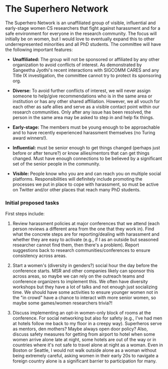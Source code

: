 # The Superhero Network

The Superhero Network is an unaffiliated group of visible, influential and early-stage women CS
researchers that fight against harassment and for a safe environment for everyone in the research community.  The focus will initially be on women, but I would love to eventually expand this to other underrepresented minorities and all PhD students.  The committee will have the following important features:

* **Unaffiliated:** The group will not be sponsored or affiliated by any
  other organization to avoid conflicts of interest.  As demonstrated
  by Sangeetha Jyothi's recent interactions with SIGCOMM CARES and any
  Title IX investigation, the committee cannot try to protect its
  sponsoring org.

* **Diverse:** To avoid further conflicts of interest, we will never
  assign someone to help/give recommendations who is in the same area
  or institution or has any other shared affiliation.  However, we all
  vouch for each other as safe allies and serve as a visible contact
  point within our research communities.  Only after any issue has
  been resolved, the person in the same area may be asked to step in
  and help fix things.

* **Early-stage:** The members must be young enough to be approachable and to have recently
  experienced harassment themselves (no Turing award winners!).
  
* **Influential:** must be senior enough to get things changed (perhaps
  just before or after tenure?) or know allies/mentors that can get
  things changed.  Must have enough connections to be believed by a
  significant set of the senior people in the community.

* **Visible:** People know who you are and can reach you on multiple
  social platforms.  Responsibilities will definitely include
  promoting the processes we put in place to cope with harassment, so
  must be active on Twitter and/or other places that reach many PhD
  students.
  
### Initial proposed tasks
First steps include:

1. Review harassment policies at major conferences that we attend
   (each person reviews a different area from the one that they work
   in).  Find what the concrete steps are for reporting/dealing with
   harassment and whether they are easy to activate (e.g., if I as an
   outside but seasoned researcher cannot find them, then there's a
   problem).  Report suggestions back to research
   communities/conferences to ensure consistency across areas.

2. Start a women's (diversity in genders?) social hour the day before
   the conference starts.  MSR and other companies likely can sponsor this across
   areas, so maybe we can rely on the outreach teams and conference organizers to implement
   this.  We often have diversity workshops but they have a lot of
   talks and not enough just socializing time.  We should have some
   activities to ensure younger women not in the "in crowd" have a
   chance to interact with more senior women, so maybe some
   games/women researchers trivia?!

3. Discuss implementing an opt-in women-only block of rooms at the
   conference. For social networking but also for safety (e.g., I've
   had men at hotels follow me back to my floor in a creepy way).
   Superheros serve as mentors, den mothers? Maybe always open door
   policy? Also, discuss safety measures for getting from airport to
   hotel when some women arrive alone late at night, some hotels are
   out of the way or in countries where it's not safe to travel alone
   at night as a woman.  Even in Boston or Seattle, I would not walk
   outside alone as a woman without being extremely careful, asking
   women in their early 20s to navigate a foreign country alone is a
   significant barrier to participation for many.
